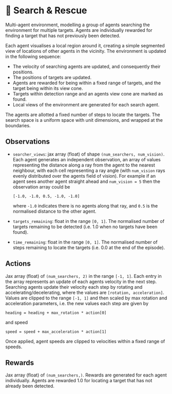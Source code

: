 # 🚁 Search & Rescue

[//]: # (TODO: Add animated plot)

Multi-agent environment, modelling a group of agents searching the environment
for multiple targets. Agents are individually rewarded for finding a target
that has not previously been detected.

Each agent visualises a local region around it, creating a simple segmented view
of locations of other agents in the vicinity. The environment is updated in the
following sequence:

- The velocity of searching agents are updated, and consequently their positions.
- The positions of targets are updated.
- Agents are rewarded for being within a fixed range of targets, and the target
  being within its view cone.
- Targets within detection range and an agents view cone are marked as found.
- Local views of the environment are generated for each search agent.

The agents are allotted a fixed number of steps to locate the targets. The search
space is a uniform space with unit dimensions, and wrapped at the boundaries.

## Observations

- `searcher_views`: jax array (float) of shape `(num_searchers, num_vision)`. Each agent
  generates an independent observation, an array of values representing the distance
  along a ray from the agent to the nearest neighbour, with  each cell representing a
  ray angle (with `num_vision` rays evenly distributed over the agents field of vision).
  For example if an agent sees another agent straight ahead and `num_vision = 5` then
  the observation array could be

  ```
  [-1.0, -1.0, 0.5, -1.0, -1.0]
  ```

  where `-1.0` indicates there is no agents along that ray, and `0.5` is the normalised
  distance to the other agent.
- `targets_remaining`: float in the range `[0, 1]`. The normalised number of targets
  remaining to be detected (i.e. 1.0 when no targets have been found).
- `time_remaining`: float in the range `[0, 1]`. The normalised number of steps remaining
  to locate the targets (i.e. 0.0 at the end of the episode).

## Actions

Jax array (float) of `(num_searchers, 2)` in the range `[-1, 1]`. Each entry in the
array represents an update of each agents velocity in the next step. Searching agents
update their velocity each step by rotating and accelerating/decelerating, where the
values are `[rotation, acceleration]`. Values are clipped to the range `[-1, 1]`
and then scaled by max rotation and acceleration parameters, i.e. the new values each
step are given by

```
heading = heading + max_rotation * action[0]
```

and speed

```
speed = speed + max_acceleration * action[1]
```

Once applied, agent speeds are clipped to velocities within a fixed range of speeds.

## Rewards

Jax array (float) of `(num_searchers,)`. Rewards are generated for each agent individually.
Agents are rewarded 1.0 for locating a target that has not already been detected.

